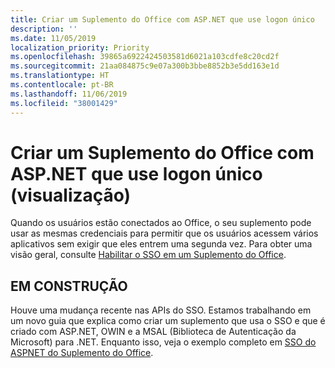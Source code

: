 ```yaml
---
title: Criar um Suplemento do Office com ASP.NET que use logon único
description: ''
ms.date: 11/05/2019
localization_priority: Priority
ms.openlocfilehash: 39865a6922424503581d6021a103cdfe8c20cd2f
ms.sourcegitcommit: 21aa084875c9e07a300b3bbe8852b3e5dd163e1d
ms.translationtype: HT
ms.contentlocale: pt-BR
ms.lasthandoff: 11/06/2019
ms.locfileid: "38001429"
---
```

# <a name="create-an-aspnet-office-add-in-that-uses-single-sign-on-preview"></a>Criar um Suplemento do Office com ASP.NET que use logon único (visualização)

Quando os usuários estão conectados ao Office, o seu suplemento pode usar as mesmas credenciais para permitir que os usuários acessem vários aplicativos sem exigir que eles entrem uma segunda vez. Para obter uma visão geral, consulte [Habilitar o SSO em um Suplemento do Office](sso-in-office-add-ins.md).

## <a name="under-construction"></a>EM CONSTRUÇÃO

Houve uma mudança recente nas APIs do SSO. Estamos trabalhando em um novo guia que explica como criar um suplemento que usa o SSO e que é criado com ASP.NET, OWIN e a MSAL (Biblioteca de Autenticação da Microsoft) para .NET. Enquanto isso, veja o exemplo completo em [SSO do ASPNET do Suplemento do Office](https://github.com/officedev/office-add-in-aspnet-sso).
